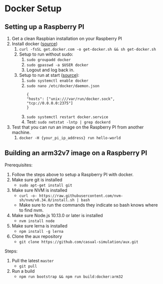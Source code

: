 # Docker Setup

## Setting up a Raspberry PI

1. Get a clean Raspbian installation on your Raspberry PI
2. Install docker ([source](https://medium.freecodecamp.org/the-easy-way-to-set-up-docker-on-a-raspberry-pi-7d24ced073ef))
    1. `curl -fsSL get.docker.com -o get-docker.sh && sh get-docker.sh`
    2. Setup to run without sudo:
        1. `sudo groupadd docker`
        2. `sudo gpasswd -a $USER docker`
        3. Logout and log back in.
    3. Setup to run at start ([source](https://docs.docker.com/install/linux/linux-postinstall/#configure-docker-to-start-on-boot)):
        1. `sudo systemctl enable docker`
        2. `sudo nano /etc/docker/daemon.json`
            ```
            {
            "hosts": ["unix:///var/run/docker.sock", "tcp://0.0.0.0:2375"]
            }
            ```
        3. `sudo systemctl restart docker.service`
        4. Test: `sudo netstat -lntp | grep dockerd`
3. Test that you can run an image on the Raspberry PI from another machine.
    1. `docker -H {your_pi_ip_address} run hello-world`

## Building an arm32v7 image on a Raspberry PI

Prerequisites:

1. Follow the steps above to setup a Raspberry PI with docker.
2. Make sure git is installed
    - `sudo apt-get install git`
3. Make sure NVM is installed
    - `curl -o- https://raw.githubusercontent.com/nvm-sh/nvm/v0.34.0/install.sh | bash`
    - Make sure to run the commands they indicate so bash knows where to find nvm.
4. Make sure Node.js 10.13.0 or later is installed
    - `nvm install node`
5. Make sure lerna is installed
    - `npm install -g lerna`
6. Clone the aux repository
    - `git clone https://github.com/casual-simulation/aux.git`

Steps:

1. Pull the latest `master`
    - `git pull`
2. Run a build
    - `npm run bootstrap && npm run build:docker:arm32`
